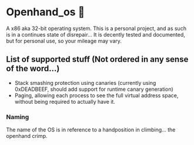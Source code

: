 # Openhand_os 🤙
A x86 aka 32-bit operating system.
This is a personal project, and as such is in a continues state of disrepair...
It is decently tested and documented, but for personal use, so your mileage may vary.

## List of supported stuff (Not ordered in any sense of the word...)
 - Stack smashing protection using canaries (currently using 0xDEADBEEF, should add support for runtime canary generation)
 - Paging, allowing each process to see the full virtual address space, without being required to actually have it.

### Naming
The name of the OS is in reference to a handposition in climbing... the openhand crimp.
